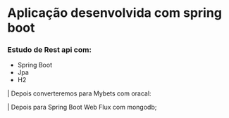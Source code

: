 # Aplicação desenvolvida com spring boot 

### Estudo de Rest api com: 
  * Spring Boot
  * Jpa
  * H2
  
  | Depois converteremos para Mybets com oracal:
   
  | Depois para Spring Boot Web Flux com mongodb; 
